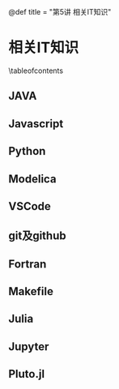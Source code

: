 @def title = "第5讲 相关IT知识"

# 相关IT知识

\tableofcontents

## JAVA

## Javascript

## Python

## Modelica

## VSCode

## git及github

## Fortran

## Makefile

## Julia

## Jupyter

## Pluto.jl
